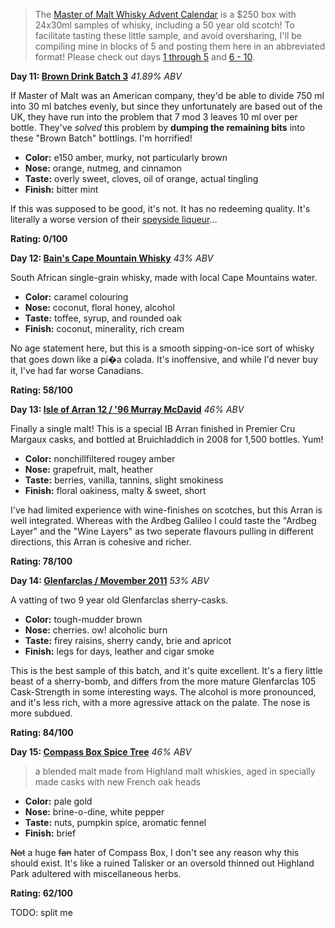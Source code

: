 > The [Master of Malt Whisky Advent Calendar](http://www.masterofmalt.com/whiskies/drinks-by-the-dram/the-whisky-advent-calendar/) is a $250 box with 24x30ml samples of whisky, including a 50 year old scotch!  To facilitate tasting these little sample, and avoid oversharing, I'll be compiling mine in blocks of 5 and posting them here in an abbreviated format!  Please check out days [1 through 5](http://www.reddit.com/r/Scotch/comments/14d9m2/whiskymas_reviews_days_1_to_5/) and [6 - 10](http://www.reddit.com/r/Scotch/comments/14nd69/whiskymas_reviews_days_6_10/).

**Day 11: [Brown Drink Batch 3](http://www.masterofmalt.com/brown-drink/master-of-malt/master-of-malts-brown-drink-batch-3/brown-drink/?srh=1)**
*41.89% ABV*

If Master of Malt was an American company, they'd be able to divide 750 ml into 30 ml batches evenly, but since they unfortunately are based out of the UK, they have run into the problem that 7 mod 3 leaves 10 ml over per bottle.  They've *solved* this problem by **dumping the remaining bits** into these "Brown Batch" bottlings.  I'm horrified!

* **Color:** e150 amber, murky, not particularly brown
* **Nose:** orange, nutmeg, and cinnamon
* **Taste:** overly sweet, cloves, oil of orange, actual tingling
* **Finish:** bitter mint

If this was supposed to be good, it's not.  It has no redeeming quality.  It's literally a worse version of their [speyside liqueur](http://www.masterofmalt.com/liqueurs/master-of-malt-10-year-old-speyside-whisky-liqueur/?srh=1)...

**Rating: 0/100** 

**Day 12: [Bain's Cape Mountain Whisky](http://www.masterofmalt.com/whiskies/james-sedgewick-distillery/bains-cape-mountain-whisky/?srh=1)**
*43% ABV*

South African single-grain whisky, made with local Cape Mountains water.

* **Color:** caramel colouring
* **Nose:** coconut, floral honey, alcohol
* **Taste:** toffee, syrup, and rounded oak
* **Finish:** coconut, minerality, rich cream

No age statement here, but this is a smooth sipping-on-ice sort of whisky that goes down like a pi�a colada.  It's inoffensive, and while I'd never buy it, I've had far worse Canadians.

**Rating: 58/100** 

**Day 13: [Isle of Arran 12 / '96 Murray McDavid](http://www.masterofmalt.com/whiskies/isle-of-arran-12-year-old-1996-mission-murray-mcdavid-whisky/?srh=1)**
*46% ABV*

Finally a single malt!  This is a special IB Arran finished in Premier Cru Margaux casks, and bottled at Bruichladdich in 2008 for 1,500 bottles.  Yum!

* **Color:** nonchillfiltered rougey amber
* **Nose:** grapefruit, malt, heather
* **Taste:** berries, vanilla, tannins, slight smokiness
* **Finish:** floral oakiness, malty & sweet, short

I've had limited experience with wine-finishes on scotches, but this Arran is well integrated.  Whereas with the Ardbeg Galileo I could taste the "Ardbeg Layer" and the "Wine Layers" as two seperate flavours pulling in different directions, this Arran is cohesive and richer.

**Rating: 78/100** 

**Day 14: [Glenfarclas / Movember 2011](http://www.masterofmalt.com/movember/)**
*53% ABV*

A vatting of two 9 year old Glenfarclas sherry-casks.

* **Color:** tough-mudder brown
* **Nose:** cherries.  ow! alcoholic burn
* **Taste:** firey raisins, sherry candy, brie and apricot
* **Finish:** legs for days, leather and cigar smoke

This is the best sample of this batch, and it's quite excellent.  It's a fiery little beast of a sherry-bomb, and differs from the more mature Glenfarclas 105 Cask-Strength in some interesting ways.  The alcohol is more pronounced, and it's less rich, with a more agressive attack on the palate.  The nose is more subdued.

**Rating: 84/100** 

**Day 15: [Compass Box Spice Tree](http://www.masterofmalt.com/whiskies/compass-box-spice-tree-whisky/?srh=1)**
*46% ABV*

> a blended malt made from Highland malt whiskies, aged in specially made casks with new French oak heads

* **Color:** pale gold
* **Nose:** brine-o-dine, white pepper
* **Taste:** nuts, pumpkin spice, aromatic fennel
* **Finish:** brief

~~Not~~ a huge ~~fan~~ hater of Compass Box, I don't see any reason why this should exist.  It's like a ruined Talisker or an oversold thinned out Highland Park adultered with miscellaneous herbs.

**Rating: 62/100** 

TODO: split me